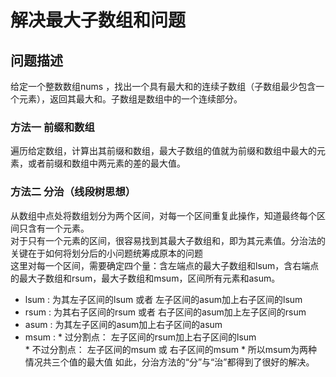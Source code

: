 # 解决最大子数组和问题
## 问题描述
  给定一个整数数组nums ，找出一个具有最大和的连续子数组（子数组最少包含一个元素），返回其最大和。子数组是数组中的一个连续部分。
### 方法一  前缀和数组
  遍历给定数组，计算出其前缀和数组，最大子数组的值就为前缀和数组中最大的元素，或者前缀和数组中两元素的差的最大值。
  
### 方法二 分治（线段树思想）
  从数组中点处将数组划分为两个区间，对每一个区间重复此操作，知道最终每个区间只含有一个元素。<br>
  对于只有一个元素的区间，很容易找到其最大子数组和，即为其元素值。分治法的关键在于如何将划分后的小问题统筹成原本的问题<br>
  这里对每一个区间，需要确定四个量：含左端点的最大子数组和lsum，含右端点的最大子数组和rsum，最大子数组和msum，区间所有元素和asum。<br>
  * lsum : 为其左子区间的lsum 或者 左子区间的asum加上右子区间的lsum<br>
  * rsum : 为其右子区间的rsum 或者 右子区间的asum加上左子区间的rsum<br>
  * asum : 为其左子区间的asum加上右子区间的asum<br>
  * msum : 
        * 过分割点： 左子区间的rsum加上右子区间的lsum<br>
        * 不过分割点： 左子区间的msum 或 右子区间的msum
        * 所以msum为两种情况共三个值的最大值
 如此，分治方法的“分”与“治”都得到了很好的解决。
